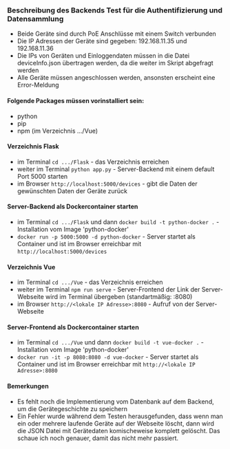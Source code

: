 ### Beschreibung des Backends Test für die Authentifizierung und Datensammlung
- Beide Geräte sind durch PoE Anschlüsse mit einem Switch verbunden
- Die IP Adressen der Geräte sind gegeben: 192.168.11.35 und 192.168.11.36
- Die IPs von Geräten und Einloggendaten müssen in die Datei deviceInfo.json übertragen werden, da die weiter im Skript abgefragt werden
- Alle Geräte müssen angeschlossen werden, ansonsten erscheint eine Error-Meldung

#### Folgende Packages müssen vorinstalliert sein:
- python
- pip
- npm (im Verzeichnis .../Vue)

#### Verzeichnis Flask
- im Terminal `cd .../Flask` - das Verzeichnis erreichen 
- weiter im Terminal `python app.py` -  Server-Backend mit einem default Port 5000 starten
- im Browser `http://localhost:5000/devices` - gibt die Daten der gewünschten Daten der Geräte zurück

#### Server-Backend als Dockercontainer starten
- im Terminal `cd .../Flask` und dann `docker build -t python-docker .` - Installation vom Image 'python-docker' 
- `docker run -p 5000:5000 -d python-docker` - Server startet als Container und ist im Browser erreichbar mit `http://localhost:5000/devices`

#### Verzeichnis Vue
- im Terminal `cd .../Vue` - das Verzeichnis erreichen 
- weiter im Terminal `npm run serve` - Server-Frontend der Link der Server-Webseite wird im Terminal übergeben (standartmäßig: <lokale IP Adresse>:8080) 
-  im Browser `http://<lokale IP Adresse>:8080` - Aufruf von der Server-Webseite

#### Server-Frontend als Dockercontainer starten
- im Terminal `cd .../Vue` und dann `docker build -t vue-docker .` - Installation vom Image 'python-docker' 
- `docker run -it -p 8080:8080 -d vue-docker` - Server startet als Container und ist im Browser erreichbar mit `http://<lokale IP Adresse>:8080`

#### Bemerkungen
- Es fehlt noch die Implementierung vom Datenbank auf dem Backend, um die Gerätegeschichte zu speichern
- Ein Fehler wurde während dem Testen herausgefunden, dass wenn man ein oder mehrere laufende Geräte auf der Webseite löscht, dann wird die JSON Datei mit Gerätedaten komischeweise komplett gelöscht. Das schaue ich noch genauer, damit das nicht mehr passiert.
